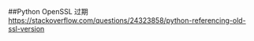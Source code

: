 ##Python OpenSSL 过期
https://stackoverflow.com/questions/24323858/python-referencing-old-ssl-version
